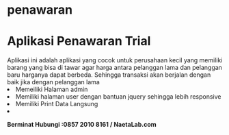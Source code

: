 # penawaran
<h1> Aplikasi Penawaran Trial </h1>
Aplikasi ini adalah aplikasi yang cocok untuk perusahaan kecil yang memiliki barang yang bisa di tawar agar harga antara pelanggan 
lama dan pelanggan baru harganya dapat berbeda.
Sehingga transaksi akan berjalan dengan baik jika dengan pelanggan lama


<li>
Memeiliki Halaman admin
</li>
<li>
Memiliki halaman user dengan bantuan jquery sehingga lebih responsive
</li>
<li>
Memiliki Print Data Langsung
<li>


<b>Berminat Hubungi  :0857 2010 8161 / NaetaLab.com</b>
